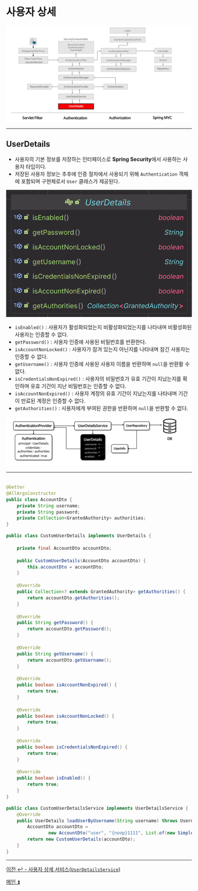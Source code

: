 # 사용자 상세

![img_22.png](image/img_22.png)

---

## UserDetails

- 사용자의 기본 정보를 저장하는 인터페이스로 **Spring Security**에서 사용하는 사용자 타입이다.
- 저장된 사용자 정보는 추후에 인증 절차에서 사용되기 위해 `Authentication` 객체에 포함되며 구현체로서 `User` 클래스가 제공된다.

![img_23.png](image/img_23.png)

- `isEnabled()` : 사용자가 활성화되었는지 비활성화되었는지를 나타내며 비활성화된 사용자는 인증할 수 없다.
- `getPassword()` : 사용자 인증에 사용된 비밀번호를 반환한다.
- `isAccountNonLocked()` : 사용자가 잠겨 있는지 아닌지를 나타내며 잠긴 사용자는 인증할 수 없다.
- `getUsername()` : 사용자 인증에 사용된 사용자 이름을 반환하며 `null`을 반환활 수 없다.
- `isCredentialsNonExpired()` : 사용자의 비밀번호가 유효 기간이 지났는지를 확인하며 유효 기간이 지난 비밀번호는 인증할 수 없다.
- `isAccountNonExpired()` : 사용자 계정의 유효 기간이 지났는지를 나타내며 기간이 만료된 계정은 인증할 수 없다.
- `getAuthorities()` : 사용자에게 부여된 권한을 반환하며 `null`을 반환할 수 없다.

![img_24.png](image/img_24.png)

---

```java

@Getter
@AllArgsConstructor
public class AccountDto {
    private String username;
    private String password;
    private Collection<GrantedAuthority> authorities;
}
```
```java
public class CustomUserDetails implements UserDetails {

    private final AccountDto accountDto;

    public CustomUserDetails(AccountDto accountDto) {
        this.accountDto = accountDto;
    }

    @Override
    public Collection<? extends GrantedAuthority> getAuthorities() {
        return accountDto.getAuthorities();
    }

    @Override
    public String getPassword() {
        return accountDto.getPassword();
    }

    @Override
    public String getUsername() {
        return accountDto.getUsername();
    }

    @Override
    public boolean isAccountNonExpired() {
        return true;
    }

    @Override
    public boolean isAccountNonLocked() {
        return true;
    }

    @Override
    public boolean isCredentialsNonExpired() {
        return true;
    }

    @Override
    public boolean isEnabled() {
        return true;
    }
}
```
```java
public class CustomUserDetailsService implements UserDetailsService {
    @Override
    public UserDetails loadUserByUsername(String username) throws UsernameNotFoundException {
        AccountDto accountDto =
                new AccountDto("user", "{noop}1111", List.of(new SimpleGrantedAuthority("ROLE_USER")));
        return new CustomUserDetails(accountDto);
    }
}
```

---

[이전 ↩️ - 사용자 상세 서비스(`UserDetailsService`)](https://github.com/genesis12345678/TIL/blob/main/Spring/security/security/AuthenticationArchitecture/UserDetailsService.md)

[메인 ⏫](https://github.com/genesis12345678/TIL/blob/main/Spring/security/security/main.md)